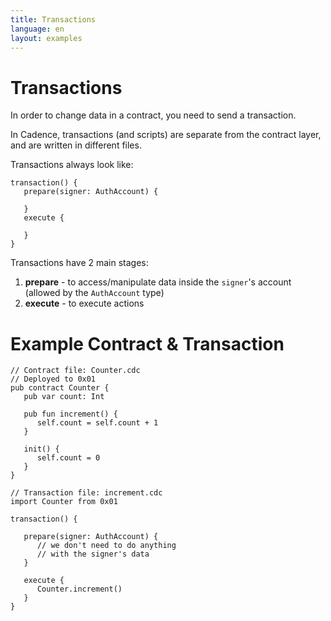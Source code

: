 ```yaml
---
title: Transactions
language: en
layout: examples
---
```


# Transactions

In order to change data in a contract, you need to send a transaction.

In Cadence, transactions (and scripts) are separate from the contract layer, and are written in different files.

Transactions always look like:
```cadence
transaction() {
   prepare(signer: AuthAccount) {

   }
   execute {

   }
}
```

Transactions have 2 main stages:

1. **prepare** - to access/manipulate data inside the `signer`'s account (allowed by the `AuthAccount` type)
2. **execute** - to execute actions

# Example Contract & Transaction

```cadence
// Contract file: Counter.cdc
// Deployed to 0x01
pub contract Counter {
   pub var count: Int

   pub fun increment() {
      self.count = self.count + 1
   }

   init() {
      self.count = 0
   }
}
```

```cadence
// Transaction file: increment.cdc
import Counter from 0x01

transaction() {

   prepare(signer: AuthAccount) {
      // we don't need to do anything 
      // with the signer's data
   }

   execute {
      Counter.increment()
   }
}
```
